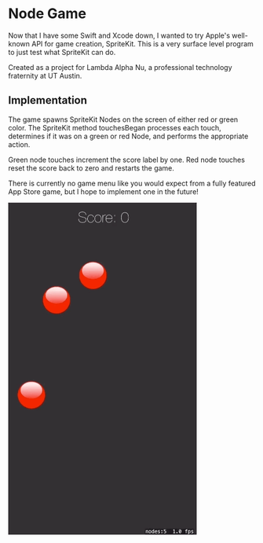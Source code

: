 # Node Game

Now that I have some Swift and Xcode down, I wanted to try Apple's well-known API for game creation, SpriteKit. This is a very surface level program to just test what SpriteKit can do.

Created as a project for Lambda Alpha Nu, a professional technology fraternity at UT Austin.

## Implementation

The game spawns SpriteKit Nodes on the screen of either red or green color. The SpriteKit method touchesBegan processes each touch, determines if it was on a green or red Node, and performs the appropriate action.

Green node touches increment the score label by one. Red node touches reset the score back to zero and restarts the game.

There is currently no game menu like you would expect from a fully featured App Store game, but I hope to implement one in the future!

![GIF not loaded](https://github.com/MichaelZetune/Node-Game-iPhone-App/blob/master/NodeGame.gif)
